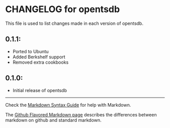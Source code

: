# CHANGELOG for opentsdb

This file is used to list changes made in each version of opentsdb.

## 0.1.1:

* Ported to Ubuntu
* Added Berkshelf support
* Removed extra cookbooks

## 0.1.0:

* Initial release of opentsdb

- - - 
Check the [Markdown Syntax Guide](http://daringfireball.net/projects/markdown/syntax) for help with Markdown.

The [Github Flavored Markdown page](http://github.github.com/github-flavored-markdown/) describes the differences between markdown on github and standard markdown.
